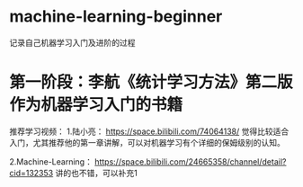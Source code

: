 # machine-learning-beginner
记录自己机器学习入门及进阶的过程

# 第一阶段：李航《统计学习方法》第二版 作为机器学习入门的书籍
推荐学习视频： 
1.陆小亮： https://space.bilibili.com/74064138/
觉得比较适合入门，尤其推荐他的第一章讲解，可以对机器学习有个详细的保姆级别的认知。

2.Machine-Learning： https://space.bilibili.com/24665358/channel/detail?cid=132353
讲的也不错，可以补充1

